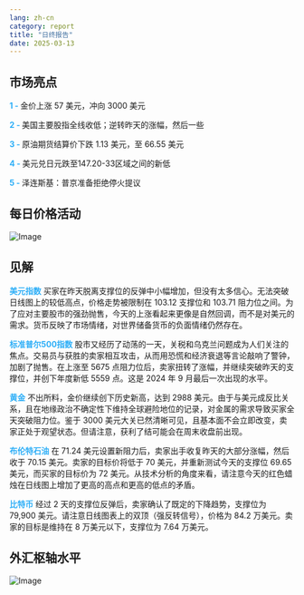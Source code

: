 ```yaml
---
lang: zh-cn
category: report
title: "日终报告"
date: 2025-03-13
---
```



<h2>市场亮点</h2>
<strong style="color: #2caef7;">1 - </strong> 金价上涨 57 美元，冲向 3000 美元

<strong style="color: #2caef7;">2 - </strong> 美国主要股指全线收低；逆转昨天的涨幅，然后一些

<strong style="color: #2caef7;">3 - </strong> 原油期货结算价下跌 1.13 美元，至 66.55 美元

<strong style="color: #2caef7;">4 - </strong> 美元兑日元跌至147.20-33区域之间的新低

<strong style="color: #2caef7;">5 - </strong> 泽连斯基：普京准备拒绝停火提议



<h2>每日价格活动</h2>
<img src="https://markleighedu.github.io/img/Mar-2025/13-Mar-2025/price.jpg" alt="Image"/>

<h2>见解</h2>
<strong style="color: #2caef7;">美元指数</strong> 买家在昨天脱离支撑位的反弹中小幅增加，但没有太多信心。无法突破日线图上的较低高点，价格走势被限制在 103.12 支撑位和 103.71 阻力位之间。为了应对主要股市的强劲抛售，今天的上涨看起来更像是自然回调，而不是对美元的需求。货币反映了市场情绪，对世界储备货币的负面情绪仍然存在。  

<strong style="color: #2caef7;">标准普尔500指数</strong> 股市又经历了动荡的一天，关税和乌克兰问题成为人们关注的焦点。交易员与获胜的卖家相互攻击，从而用恐慌和经济衰退等言论敲响了警钟，加剧了抛售。在上涨至 5675 点阻力位后，卖家扭转了涨幅，并继续突破昨天的支撑位，并创下年度新低 5559 点。这是 2024 年 9 月最后一次出现的水平。

<strong style="color: #2caef7;">黄金</strong> 不出所料，金价继续创下历史新高，达到 2988 美元。由于与美元成反比关系，且在地缘政治不确定性下维持全球避险地位的记录，对金属的需求导致买家全天突破阻力位。鉴于 3000 美元大关已然清晰可见，且基本面不会立即改变，卖家正处于观望状态。但请注意，获利了结可能会在周末收盘前出现。   

<strong style="color: #2caef7;">布伦特石油</strong> 在 71.24 美元设置新阻力后，卖家出手收复昨天的大部分涨幅，然后收于 70.15 美元。卖家的目标价将低于 70 美元，并重新测试今天的支撑位 69.65 美元，而买家的目标价为 72 美元。从技术分析的角度来看，请注意今天的红色蜡烛在日线图上增加了更高的高点和更高的低点的矛盾。

<strong style="color: #2caef7;">比特币</strong> 经过 2 天的支撑位反弹后，卖家确认了既定的下降趋势，支撑位为 79,900 美元。请注意日线图表上的双顶（强反转信号），价格为 84.2 万美元。卖家的目标是维持在 8 万美元以下，支撑位为 7.64 万美元。



<h2>外汇枢轴水平</h2>
<img src="https://markleighedu.github.io/img/Mar-2025/13-Mar-2025/pivot.jpg" alt="Image"/>